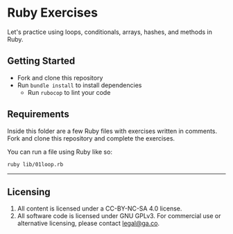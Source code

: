 # Ruby Exercises

Let's practice using loops, conditionals, arrays, hashes, and methods in Ruby.

## Getting Started

* Fork and clone this repository
* Run `bundle install` to install dependencies
  * Run `rubocop` to lint your code

## Requirements

Inside this folder are a few Ruby files with exercises written in comments. Fork and clone this repository and complete the exercises.

You can run a file using Ruby like so:

```
ruby lib/01loop.rb
```

---

## Licensing
1. All content is licensed under a CC-BY-NC-SA 4.0 license.
2. All software code is licensed under GNU GPLv3. For commercial use or alternative licensing, please contact legal@ga.co.
